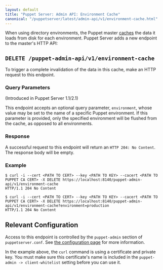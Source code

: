 ```yaml
---
layout: default
title: "Puppet Server: Admin API: Environment Cache"
canonical: "/puppetserver/latest/admin-api/v1/environment-cache.html"
---
```


When using directory environments, the Puppet master
[caches](https://puppet.com/docs/puppet/latest/environments_configuring.html)
the data it loads from disk for each environment.  Puppet Server adds a new
endpoint to the master's HTTP API:

## `DELETE /puppet-admin-api/v1/environment-cache`

To trigger a complete invalidation of the data in this cache, make an HTTP
request to this endpoint.

### Query Parameters

(Introduced in Puppet Server 1.1/2.1)

This endpoint accepts an optional query parameter, `environment`, whose value
may be set to the name of a specific Puppet environment.  If this parameter
is provided, only the specified environment will be flushed from the cache,
as opposed to all environments.

### Response

A successful request to this endpoint will return an `HTTP 204: No Content`.
The response body will be empty.

### Example

~~~
$ curl -i --cert <PATH TO CERT> --key <PATH TO KEY> --cacert <PATH TO PUPPET CA CERT> -X DELETE https://localhost:8140/puppet-admin-api/v1/environment-cache
HTTP/1.1 204 No Content

$ curl -i --cert <PATH TO CERT> --key <PATH TO KEY> --cacert <PATH TO PUPPET CA CERT> -X DELETE https://localhost:8140/puppet-admin-api/v1/environment-cache?environment=production
HTTP/1.1 204 No Content
~~~

## Relevant Configuration

Access to this endpoint is controlled by the `puppet-admin` section of `puppetserver.conf`. See
[the configuration page](../../configuration.markdown)
for more information.

In the example above, the `curl` command is using a certificate and private key. You must make sure this certificate's name is included in the `puppet-admin -> client-whitelist` setting before you can use it.
